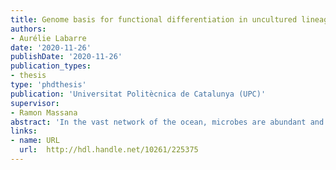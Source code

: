 ```yaml
---
title: Genome basis for functional differentiation in uncultured lineages of marine bacterivores
authors:
- Aurélie Labarre
date: '2020-11-26'
publishDate: '2020-11-26'
publication_types:
- thesis
type: 'phdthesis'
publication: 'Universitat Politècnica de Catalunya (UPC)'
supervisor:
- Ramon Massana
abstract: 'In the vast network of the ocean, microbes are abundant and unevenly distributed. As an important microbial component, the protists play a key role in global biogeochemical cycles and contribute to the recycling of nutrients necessary to sustain life on Earth. These unicellular eukaryotes exist and function as primary producers (drivers of photosynthesis), decomposers, parasites or as trophic linkers in aquatic food webs. Phagotrophic species, which acquire nutrition through feeding on other organisms, are commonly understudied due to the difficulty in culturing them. The recent characterization of their genomic and metabolic diversity starts to unveil their great ecological relevance in the oceans. In this dissertation, we focused on heterotrophic flagellates, the main bacterial grazers in marine systems, and especially on the MArine STramenopile (MAST) lineages that display numerous uncultured and, therefore, undefined species. The aim was to elucidate their ecological importance in marine food webs by understanding their presumed trophic strategy: phagocytosis, a process only well characterized in animals as an immune system response. We first attempted to provide new reference genomes of MAST species using single cell genomic sequencing and a co-assembly approach. We assembled 15 draft genomes from different MAST species, and predicted their gene repertoire with the objective to characterize specific genes related to their trophic strategy. Our comparative genomics analysis indicated that all MAST species were phagotrophs. We then targeted peptidases involved in prey digestion as well as proton pumps for vacuole acidification, but we did not find preferential genes specific for phagocytosis. In addition, this study revealed the relevant presence of rhodopsin proteins that may contribute in the acidification of the phagolysosome. In the second chapter, we did a functional study of MASTs using metatranscriptomics in order to gain access to their gene expression within the natural environment. To do so, we prepared a microcosm with a sample from the Mediterranean Sea where we followed the cell growth of a natural community in the dark, aimed to enrich for heterotrophic flagellates and therefore phagocytosis. Using the previously established reference genome collection of a few MASTs, we were able to target the MAST reads in the metatranscriptome and analyze the expression profile of genes involved in phagocytosis for a couple of MAST-4 species. Cathepsins and other digestive enzymes were highly expressed when bacterial consumption was observed. Finally, a similar experiment was conducted with a cultured organism, Cafeteria burkhardae, a cosmopolitan heterotrophic flagellate that proved to be a good model to study bacterivory within the Stramenopiles. Results demonstrated distinct expression profiles depending on the growth phase of this species. Upregulated genes at the Exponential phase were related to DNA duplication, transcription, translation, and phagocytosis, whereas upregulated genes in the Stationary phase were involved in signal transduction, cell adhesion and lipid metabolism. Phagocytosis genes, like peptidases and proton pumps, were highly expressed and could be used to target this ecologically relevant process in marine ecosystems. This thesis contributes to the understanding of the community of marine bacterial grazers, which include the smallest phagotrophs in the ocean, with a focus on their functional behavior within the natural and complex protistan assemblage'
links:
- name: URL
  url:  http://hdl.handle.net/10261/225375
---
```


